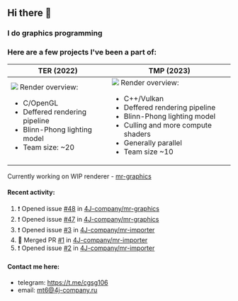 ## Hi there 👋
### I do graphics programming
### Here are a few projects I've been a part of:  

TER (2022)            |  TMP (2023)
-------------------------|-------------------------
![](images/ter_screenshot_00_upscaled.png) Render overview: <br><ul><li> C/OpenGL <li> Deffered rendering pipeline <li> Blinn-Phong lighting model <li> Team size: ~20 | ![](images/tmp_screenshot_01_upscaled.png) Render overview: <br><ul><li> C++/Vulkan <li> Deffered rendering pipeline <li> Blinn-Phong lighting model <li> Culling and more compute shaders <li> Generally parallel <li> Team size ~10

Currently working on WIP renderer - [mr-graphics](https://github.com/4J-company/mr-graphics)  

#### Recent activity:
<!--START_SECTION:activity-->
1. ❗ Opened issue [#48](https://github.com/4J-company/mr-graphics/issues/48) in [4J-company/mr-graphics](https://github.com/4J-company/mr-graphics)
2. ❗ Opened issue [#47](https://github.com/4J-company/mr-graphics/issues/47) in [4J-company/mr-graphics](https://github.com/4J-company/mr-graphics)
3. ❗ Opened issue [#3](https://github.com/4J-company/mr-importer/issues/3) in [4J-company/mr-importer](https://github.com/4J-company/mr-importer)
4. 🎉 Merged PR [#1](https://github.com/4J-company/mr-importer/pull/1) in [4J-company/mr-importer](https://github.com/4J-company/mr-importer)
5. ❗ Opened issue [#2](https://github.com/4J-company/mr-importer/issues/2) in [4J-company/mr-importer](https://github.com/4J-company/mr-importer)
<!--END_SECTION:activity-->

#### Contact me here:
 - telegram: https://t.me/cgsg106
 - email:    mt6@4j-company.ru
